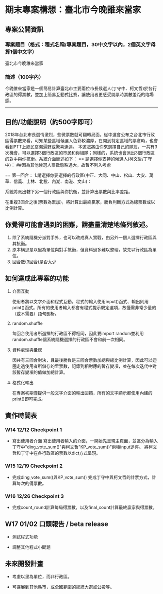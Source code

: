 期末專案構想：臺北市今晚誰來當家
===================

## 專案公開資訊

### 專案題目（格式：程式名稱/專案題目，30中文字以內，2個英文字母算1個中文字）
臺北市今晚誰來當家

### 簡述（100字內）
今晚誰來當家是一個簡易計算臺北市主要兩位市長候選人(丁守中、柯文哲)於各行政區的得票數，並加上簡易互動式比賽，讓使用者更感受開票時票數差距的臨場感。

---

## 目的/功能說明（約500字即可）
2018年台北市長選情激烈，些微票數就可翻轉局面。從中選會公布之台北市行政區得票數來看，可知某些區域候選人色彩較濃厚，在開到特定區域的票倉時，也會看到PTT上鄉民哀鴻遍野或驚喜連連。
本遊戲將由你來選擇自己的隊友，一共有3次機會，可以選擇3個行政區的市民和你組隊；同樣的，系統也會派出3個行政區的對手與你抗衡。系統介面簡述如下：
== 請選擇你支持的候選人(柯文哲/丁守中)：    ##因為其他候選人票數懸殊過大，故暫不列入考慮

== 第一回合：
1.請選擇你要選擇的行政區(中正、大同、中山、松山、大安、萬華、信義、士林、北投、內湖、南港、文山)：

系統將派出轄下另一個行政區與你抗衡，並計算出票數與比率差距。

在重複3回合之後(票數為累加)，將計算出最終贏家，勝負判斷方式為總票數或以比例計算。

## 你覺得可能會遇到的困難，請盡量清楚地條列敘述。
1. 除了系統隨機分派對手外，也可以改成真人實戰，由另外一個人選擇行政區與其抗衡。
2. 原本構思是以里為單位與對手抗衡，但資料過多難以整理，故先以行政區為單位。
3. 回合數(3回合)是否太少

## 如何達成此專案的功能
1. 介面互動

    使用者將以文字介面和程式互動。程式的輸入使用input()函式、輸出則用print()函式。所有的使用者輸入都會有程式提示既定選項，故僅需非常少量的（或不需要）語句剖析。

2. random.shuffle
    
    每回合使用者所選擇的行政區不得相同，因此要import random並利用random.shuffle讓系統隨機選擇的行政區不會和前一次相同。

3. 資料處理與彙總
    
    因共有三回合對決，且最後勝負是三回合票數加總與總比例計算，因此可以迴圈走過使用者所儲存的里票數，記錄到相對應的暫存變項，並在每次迭代中對該暫存變項的值做加總計算。

4. 格式化輸出

    在專案初期僅提供一般文字介面的輸出回饋，所有的文字顯示都使用內建的print()即可完成。

## 實作時間表

### W14 12/12  Checkpoint 1

* 寫出使用者介面
  寫出使用者輸入的介面，一開始先呈現主頁面，並區分為輸入丁守中"ding_vote_sum()"與柯文哲"KP_vote_sum()"兩種input途徑。
  將柯文哲和丁守中在各行政區的票數以dict方式呈現。

### W15 12/19  Checkpoint 2

* 完成ding_vote_sum()與KP_vote_sum()
  完成丁守中與柯文哲的計票方式，計算每次的得票數。

### W16 12/26  Checkpoint 3

* 完成count_round計算每局得票數，以及final_count計算最終贏家與得票數。

## W17 01/02  口頭報告 / beta release

* 測試程式功能

* 調整其他程式小問題

## 未來開發計畫

* 考慮以里為單位，而非行政區。

* 可擴展到其他縣市，或全國範圍的總統大選或公投等。

